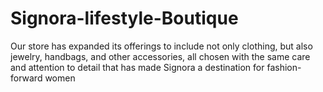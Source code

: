 # Signora-lifestyle-Boutique
 Our store has expanded its offerings to include not only clothing, but also jewelry, handbags, and other accessories, all chosen with the same care and attention to detail that has made Signora a destination for fashion-forward women
